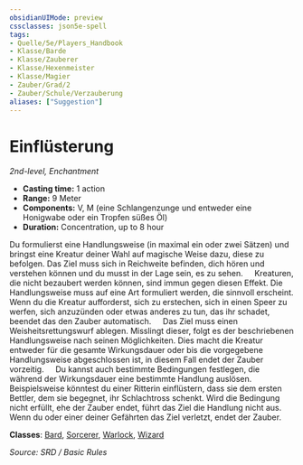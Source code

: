 ```yaml
---
obsidianUIMode: preview
cssclasses: json5e-spell
tags:
- Quelle/5e/Players_Handbook
- Klasse/Barde
- Klasse/Zauberer
- Klasse/Hexenmeister
- Klasse/Magier
- Zauber/Grad/2
- Zauber/Schule/Verzauberung
aliases: ["Suggestion"]
---
```

# Einflüsterung
*2nd-level, Enchantment*  

- **Casting time:** 1 action
- **Range:** 9 Meter
- **Components:** V, M (eine Schlangenzunge und entweder eine Honigwabe oder ein Tropfen süßes Öl)
- **Duration:** Concentration, up to 8 hour

Du formulierst eine Handlungsweise (in maximal ein oder zwei Sätzen) und bringst eine Kreatur deiner Wahl auf magische Weise dazu, diese zu befolgen. Das Ziel muss sich in Reichweite befinden, dich hören und verstehen können und du musst in der Lage sein, es zu sehen.
$\quad$Kreaturen, die nicht bezaubert werden können, sind immun gegen diesen Effekt. Die Handlungsweise muss auf eine Art formuliert werden, die sinnvoll erscheint. Wenn du die Kreatur aufforderst, sich zu erstechen, sich in einen Speer zu werfen, sich anzuzünden oder etwas anderes zu tun, das ihr schadet, beendet das den Zauber automatisch.
$\quad$Das Ziel muss einen Weisheitsrettungswurf ablegen. Misslingt dieser, folgt es der beschriebenen Handlungsweise nach seinen Möglichkeiten. Dies macht die Kreatur entweder für die gesamte Wirkungsdauer oder bis die vorgegebene Handlungsweise abgeschlossen ist, in diesem Fall endet der Zauber vorzeitig.
$\quad$Du kannst auch bestimmte Bedingungen festlegen, die während der Wirkungsdauer eine bestimmte Handlung auslösen. Beispielsweise könntest du einer Ritterin einflüstern, dass sie dem ersten Bettler, dem sie begegnet, ihr Schlachtross schenkt. Wird die Bedingung nicht erfüllt, ehe der Zauber endet, führt das Ziel die Handlung nicht aus.
$\quad$Wenn du oder einer deiner Gefährten das Ziel verletzt, endet der Zauber.

**Classes**: [Bard](../Klassen/Barde.md), [Sorcerer](../Klassen/Zauberer.md), [Warlock](../Klassen/Hexenmeister.md), [Wizard](../Klassen/Magier.md)

*Source: SRD / Basic Rules*